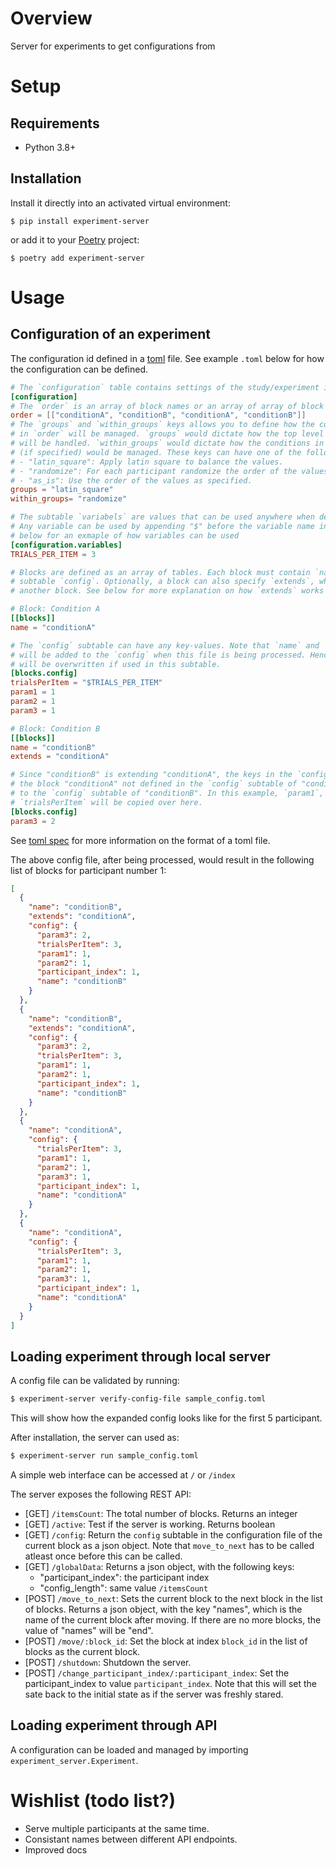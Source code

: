 # Overview

Server for experiments to get configurations from

# Setup

## Requirements

* Python 3.8+

## Installation

Install it directly into an activated virtual environment:

```text
$ pip install experiment-server
```

or add it to your [Poetry](https://poetry.eustace.io/) project:

```text
$ poetry add experiment-server
```

# Usage
## Configuration of an experiment
The configuration id defined in a [toml](https://toml.io/en/) file. See example `.toml` below for how the configuration can be defined.
```toml
# The `configuration` table contains settings of the study/experiment itself
[configuration]
# The `order` is an array of block names or an array of array of block names.
order = [["conditionA", "conditionB", "conditionA", "conditionB"]]
# The `groups` and `within_groups` keys allows you to define how the conditions specified
# in `order` will be managed. `groups` would dictate how the top level array of `order`
# will be handled. `within_groups` would dictate how the conditions in the nested arrays
# (if specified) would be managed. These keys can have one of the following values.
# - "latin_square": Apply latin square to balance the values.
# - "randomize": For each participant randomize the order of the values in the array.
# - "as_is": Use the order of the values as specified.
groups = "latin_square"
within_groups= "randomize"

# The subtable `variabels` are values that can be used anywhere when defining the blocks.
# Any variable can be used by appending "$" before the variable name in the blocks. See 
# below for an exmaple of how variables can be used
[configuration.variables]
TRIALS_PER_ITEM = 3

# Blocks are defined as an array of tables. Each block must contain `name` and the 
# subtable `config`. Optionally, a block can also specify `extends`, whish is a `name` of
# another block. See below for more explanation on how `extends` works

# Block: Condition A
[[blocks]]
name = "conditionA"

# The `config` subtable can have any key-values. Note that `name` and `participant_index`
# will be added to the `config` when this file is being processed. Hence, those keys 
# will be overwritten if used in this subtable.
[blocks.config]
trialsPerItem = "$TRIALS_PER_ITEM"
param1 = 1
param2 = 1
param3 = 1

# Block: Condition B
[[blocks]]
name = "conditionB"
extends = "conditionA"

# Since "conditionB" is extending "conditionA", the keys in the `config` subtable of 
# the block "conditionA" not defined in the `config` subtable of "conditionB" will be copied
# to the `config` subtable of "conditionB". In this example, `param1`, `param2` and 
# `trialsPerItem` will be copied over here.
[blocks.config]
param3 = 2
```

See [toml spec](https://toml.io/en/v1.0.0) for more information on the format of a toml file.

The above config file, after being processed, would result in the following list of blocks for participant number 1:
```json
[
  {
    "name": "conditionB",
    "extends": "conditionA",
    "config": {
      "param3": 2,
      "trialsPerItem": 3,
      "param1": 1,
      "param2": 1,
      "participant_index": 1,
      "name": "conditionB"
    }
  },
  {
    "name": "conditionB",
    "extends": "conditionA",
    "config": {
      "param3": 2,
      "trialsPerItem": 3,
      "param1": 1,
      "param2": 1,
      "participant_index": 1,
      "name": "conditionB"
    }
  },
  {
    "name": "conditionA",
    "config": {
      "trialsPerItem": 3,
      "param1": 1,
      "param2": 1,
      "param3": 1,
      "participant_index": 1,
      "name": "conditionA"
    }
  },
  {
    "name": "conditionA",
    "config": {
      "trialsPerItem": 3,
      "param1": 1,
      "param2": 1,
      "param3": 1,
      "participant_index": 1,
      "name": "conditionA"
    }
  }
]
```

## Loading experiment through local server
A config file can be validated by running:
```sh
$ experiment-server verify-config-file sample_config.toml
```
This will show how the expanded config looks like for the first 5 participant.

After installation, the server can used as:

```sh
$ experiment-server run sample_config.toml
```

A simple web interface can be accessed at `/` or `/index`

The server exposes the following REST API:
- [GET] `/itemsCount`: The total number of blocks. Returns an integer
- [GET] `/active`: Test if the server is working. Returns boolean
- [GET] `/config`: Return the `config` subtable in the configuration file of the current block as a json object. Note that `move_to_next` has to be called atleast once before this can be called.
- [GET] `/globalData`: Returns a json object, with the following keys: 
  - "participant_index": the participant index
  - "config_length": same value `/itemsCount`
- [POST] `/move_to_next`: Sets the current block to the next block in the list of blocks. Returns a json object, with the key "names", which is the name of the current block after moving. If there are no more blocks, the value of "names" will be "end".
- [POST] `/move/:block_id`: Set the block at index `block_id` in the list of blocks as the current block.
- [POST] `/shutdown`: Shutdown the server.
- [POST] `/change_participant_index/:participant_index`: Set the participant_index to value `participant_index`. Note that this will set the sate back to the initial state as if the server was freshly stared.


## Loading experiment through API
A configuration can be loaded and managed by importing `experiment_server.Experiment`.

# Wishlist (todo list?)
- Serve multiple participants at the same time.
- Consistant names between different API endpoints.
- Improved docs
